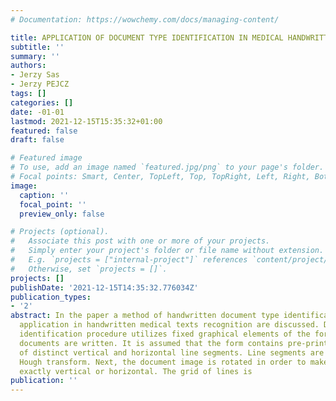 ```yaml
---
# Documentation: https://wowchemy.com/docs/managing-content/

title: APPLICATION OF DOCUMENT TYPE IDENTIFICATION IN MEDICAL HANDWRITTEN TEXTS RECOGNITION
subtitle: ''
summary: ''
authors:
- Jerzy Sas
- Jerzy PEJCZ
tags: []
categories: []
date: -01-01
lastmod: 2021-12-15T15:35:32+01:00
featured: false
draft: false

# Featured image
# To use, add an image named `featured.jpg/png` to your page's folder.
# Focal points: Smart, Center, TopLeft, Top, TopRight, Left, Right, BottomLeft, Bottom, BottomRight.
image:
  caption: ''
  focal_point: ''
  preview_only: false

# Projects (optional).
#   Associate this post with one or more of your projects.
#   Simply enter your project's folder or file name without extension.
#   E.g. `projects = ["internal-project"]` references `content/project/deep-learning/index.md`.
#   Otherwise, set `projects = []`.
projects: []
publishDate: '2021-12-15T14:35:32.776034Z'
publication_types:
- '2'
abstract: In the paper a method of handwritten document type identification and its
  application in handwritten medical texts recognition are discussed. Document type
  identification procedure utilizes fixed graphical elements of the forms on which
  documents are written. It is assumed that the form contains pre-printed frames consisting
  of distinct vertical and horizontal line segments. Line segments are detected using
  Hough transform. Next, the document image is rotated in order to make detected lines
  exactly vertical or horizontal. The grid of lines is
publication: ''
---
```

